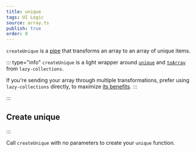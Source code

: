 ```yaml
---
title: unique
tags: UI Logic
source: array.ts
publish: true
order: 0
---
```


`createUnique` is a [pipe](/docs/logic/pipes-overview) that transforms an array to an array of unique items.

::: type="info"
`createUnique` is a light wrapper around [`unique`](https://github.com/RobinMalfait/lazy-collections#unique) and [`toArray`](https://github.com/RobinMalfait/lazy-collections#toarray) from `lazy-collections`.

If you're sending your array through multiple transformations, prefer using `lazy-collections` directly, to maximize [its benefits](https://alexvipond.dev/blog/im-obsessed-with-lazy-collections).
:::


:::
## Create unique
:::

Call `createUnique` with no parameters to create your `unique` function.
